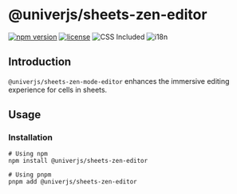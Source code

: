 # @univerjs/sheets-zen-editor

[![npm version](https://img.shields.io/npm/v/@univerjs/sheets-zen-editor)](https://npmjs.org/packages/@univerjs/sheets-zen-editor)
[![license](https://img.shields.io/npm/l/@univerjs/sheets-zen-editor)](https://img.shields.io/npm/l/@univerjs/sheets-zen-editor)
![CSS Included](https://img.shields.io/badge/CSS_Included-blue?logo=CSS3)
![i18n](https://img.shields.io/badge/zh--CN%20%7C%20en--US-cornflowerblue?label=i18n)

## Introduction

`@univerjs/sheets-zen-mode-editor` enhances the immersive editing experience for cells in sheets.

## Usage

### Installation

```shell
# Using npm
npm install @univerjs/sheets-zen-editor

# Using pnpm
pnpm add @univerjs/sheets-zen-editor
```
